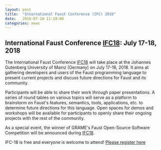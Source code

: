 ```yaml
---
layout: post
title:  "International Faust Conference (IFC) 2018"
date:   2018-07-10 11:10:00
categories: news
---
```


International Faust Conference [IFC18](http://www.ifc18.uni-mainz.de/): July 17-18, 2018
---------
The International Faust Conference [IFC18](http://www.ifc18.uni-mainz.de/) will take place at the Johannes Gutenberg University of Mainz (Germany) on July 17-18, 2018. It aims at gathering developers and users of the Faust programming language to present current projects and discuss future directions for Faust and its community.

Participants will be able to share their work through paper presentations. A series of round tables on various topics will serve as a platform to brainstorm on Faust's features, semantics, tools, applications, etc. to determine future directions for this language. Open spaces for demos and workshops will be available for participants to openly share their ongoing projects with the rest of the community.

As a special event, the winner of GRAME's Faust Open-Source Software Competition will be announced during [IFC18](http://www.ifc18.uni-mainz.de/).

IFC-18 is free and everyone is welcome to attend! [Please register here](https://docs.google.com/forms/d/e/1FAIpQLSdkHQ0ruvzTKbufLwL8z-rOpQqfi9TMi5Wie4zoN8zX0vfzYA/viewform)


